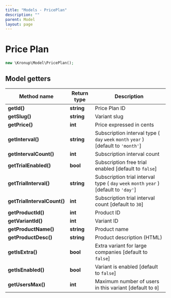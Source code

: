 ```yaml
---
title: "Models - PricePlan"
description: ""
parent: Model
layout: page
---
```


# Price Plan

```php
new \Kronup\Model\PricePlan();
```

## Model getters

Method name | Return type | Description
------------ | ------------- | -------------
**getId()** | **string** | Price Plan ID
**getSlug()** | **string** | Variant slug
**getPrice()** | **int** | Price expressed in cents
**getInterval()** | **string** | Subscription interval type ( `day` `week` `month` `year` )  [default to `'month'`]
**getIntervalCount()** | **int** | Subscription interval count
**getTrialEnabled()** | **bool** | Subscription free trial enabled   [default to `false`]
**getTrialInterval()** | **string** | Subscription trial interval type ( `day` `week` `month` `year` )  [default to `'day'`]
**getTrialIntervalCount()** | **int** | Subscription trial interval count   [default to `30`]
**getProductId()** | **int** | Product ID
**getVariantId()** | **int** | Variant ID
**getProductName()** | **string** | Product name
**getProductDesc()** | **string** | Product description (HTML)
**getIsExtra()** | **bool** | Extra variant for large companies   [default to `false`]
**getIsEnabled()** | **bool** | Variant is enabled   [default to `false`]
**getUsersMax()** | **int** | Maximum number of users in this variant   [default to `0`]

